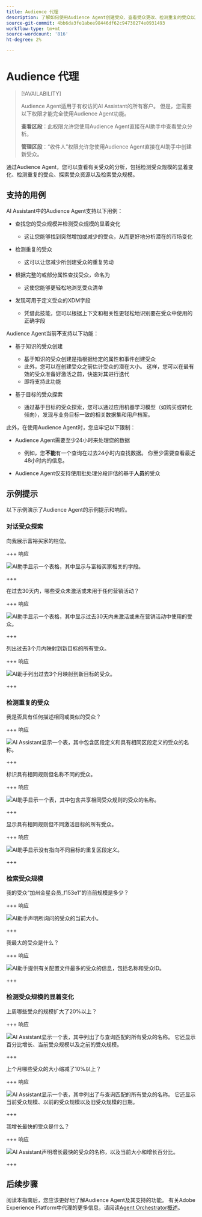 ```yaml
---
title: Audience 代理
description: 了解如何使用Audience Agent创建受众、查看受众更改、检测重复的受众以及查看受众分析。
source-git-commit: 4bb6da3fe1abee98446df62c94730274e0931493
workflow-type: tm+mt
source-wordcount: '816'
ht-degree: 2%

---
```



# Audience 代理

>[!AVAILABILITY]
>
>Audience Agent适用于有权访问AI Assistant的所有客户。 但是，您需要以下权限才能完全使用Audience Agent功能。
>
>**查看区段**：此权限允许您使用Audience Agent直接在AI助手中查看受众分析。
>
>**管理区段**：“收件人”权限允许您使用Audience Agent直接在AI助手中创建新受众。

通过Audience Agent，您可以查看有关受众的分析，包括检测受众规模的显着变化、检测重复的受众、探索受众资源以及检索受众规模。

## 支持的用例

AI Assistant中的Audience Agent支持以下用例：

- 查找您的受众规模并检测受众规模的显着变化

   - 这让您能够找到突然增加或减少的受众，从而更好地分析潜在的市场变化

- 检测重复的受众

   - 这可以让您减少所创建受众的重复劳动

- 根据完整的或部分属性查找受众，命名为

   - 这使您能够更轻松地浏览受众清单

- 发现可用于定义受众的XDM字段

   - 凭借此技能，您可以根据上下文和相关性更轻松地识别要在受众中使用的正确字段

Audience Agent当前&#x200B;**不**&#x200B;支持以下功能：

- 基于知识的受众创建

   - 基于知识的受众创建是指根据给定的属性和事件创建受众
   - 此外，您可以在创建受众之前估计受众的潜在大小。 这样，您可以在最有效的受众准备好激活之前，快速对其进行迭代
   - 即将支持此功能

- 基于目标的受众探索

   - 通过基于目标的受众探索，您可以通过应用机器学习模型（如购买或转化倾向），发现与业务目标一致的相关数据集和用户档案。

此外，在使用Audience Agent时，您应牢记以下限制：

- Audience Agent需要至少24小时来处理您的数据

   - 例如，您&#x200B;**不能**&#x200B;有一个查询在过去24小时内查找数据。 你至少需要查看最近48小时内的信息。

- Audience Agent仅支持使用批处理分段评估的基于&#x200B;**人员**&#x200B;的受众

## 示例提示

以下示例演示了Audience Agent的示例提示和响应。

### 对话受众探索

向我展示富裕买家的栏位。

+++ 响应

![AI助手显示一个表格，其中显示与富裕买家相关的字段。](./images/audience/affluent-buyers.png)

+++

在过去30天内，哪些受众未激活或未用于任何营销活动？

+++ 响应

![AI助手显示一个表格，其中显示过去30天内未激活或未在营销活动中使用的受众。](./images/audience/not-activated.png)

+++

列出过去3个月内映射到新目标的所有受众。

+++ 响应

![AI助手列出过去3个月映射到新目标的受众。](./images/audience/new-destination.png)

+++

### 检测重复的受众

我是否具有任何描述相同或类似的受众？

+++ 响应

![AI Assistant显示一个表，其中包含区段定义和具有相同区段定义的受众的名称。](./images/audience/similar-descriptions.png)

+++

标识具有相同规则但名称不同的受众。

+++ 响应

![AI助手显示一个表，其中包含共享相同受众规则的受众的名称。](./images/audience/same-rules-different-names.png)

+++

显示具有相同规则但不同激活目标的所有受众。

+++ 响应

![AI助手显示没有指向不同目标的重复区段定义。](./images/audience/same-rules-different-destinations.png)

+++

### 检索受众规模

我的受众“加州金星会员_f153e1”的当前规模是多少？

+++ 响应

![AI助手声明所询问的受众的当前大小。](./images/audience/current-size.png)

+++

我最大的受众是什么？

+++ 响应

![AI助手提供有关配置文件最多的受众的信息，包括名称和受众ID。](./images/audience/largest-audience.png)

+++

### 检测受众规模的显着变化

上周哪些受众的规模扩大了20%以上？

+++ 响应

![AI Assistant显示一个表，其中列出了与查询匹配的所有受众的名称。 它还显示百分比增长、当前受众规模以及之前的受众规模。](./images/audience/increase-past-week.png)

+++

上个月哪些受众的大小缩减了10%以上？

+++ 响应

![AI Assistant显示一个表，其中列出了与查询匹配的所有受众的名称。 它还显示当前受众规模、以前的受众规模以及旧受众规模的日期。](./images/audience/decrease-month.png)

+++

我增长最快的受众是什么？

+++ 响应

![AI Assistant声明增长最快的受众的名称，以及当前大小和增长百分比。](./images/audience/fastest-growing.png)

+++

## 后续步骤

阅读本指南后，您应该更好地了解Audience Agent及其支持的功能。 有关Adobe Experience Platform中代理的更多信息，请阅读[Agent Orchestrator概述](./agent-orchestrator.md)。

